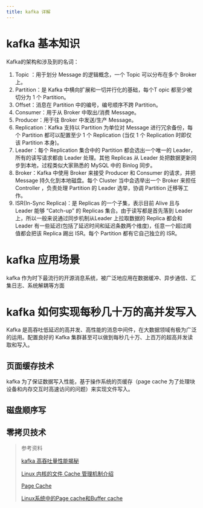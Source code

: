 ```yaml
---
title: kafka 详解
---
```


# kafka 基本知识

Kafka的架构和涉及到的名词：

1. Topic ：用于划分 Message 的逻辑概念，一个 Topic 可以分布在多个 Broker 上。
2. Partition：是 Kafka 中横向扩展和一切并行化的基础，每个T opic 都至少被切分为 1 个 Partition。
3. Offset：消息在 Partition 中的编号，编号顺序不跨 Partition。
4. Consumer：用于从 Broker 中取出/消费 Message。
5. Producer：用于往 Broker 中发送/生产 Message。
6. Replication：Kafka 支持以 Partition 为单位对 Message 进行冗余备份，每个 Partition 都可以配置至少 1 个 Replication (当仅 1 个 Replication 时即仅该 Partition 本身)。
7. Leader：每个 Replication 集合中的 Partition 都会选出一个唯一的 Leader，所有的读写请求都由 Leader 处理。其他 Replicas 从 Leader 处把数据更新同步到本地，过程类似大家熟悉的 MySQL 中的 Binlog 同步。
8. Broker：Kafka 中使用 Broker 来接受 Producer 和 Consumer 的请求，并把 Message 持久化到本地磁盘。每个 Cluster 当中会选举出一个 Broker 来担任 Controller ，负责处理 Partition 的 Leader 选举，协调 Partition 迁移等工作。
9. ISR(In-Sync Replica)：是 Replicas 的一个子集，表示目前 Alive 且与 Leader 能够 “Catch-up” 的 Replicas 集合。由于读写都是首先落到 Leader 上，所以一般来说通过同步机制从Leader 上拉取数据的 Replica 都会和 Leader 有一些延迟(包括了延迟时间和延迟条数两个维度)，任意一个超过阈值都会把该 Replica 踢出 ISR。每个 Partition 都有它自己独立的 ISR。

# kafka 应用场景

kafka 作为时下最流行的开源消息系统，被广泛地应用在数据缓冲、异步通信、汇集日志、系统解耦等方面

# kafka 如何实现每秒几十万的高并发写入

Kafka 是高吞吐低延迟的高并发、高性能的消息中间件，在大数据领域有极为广泛的运用。配置良好的 Kafka 集群甚至可以做到每秒几十万、上百万的超高并发读取和写入。

## 页面缓存技术

kafka 为了保证数据写入性能，基于操作系统的页缓存（page cache 为了处理块设备和内存交互时高速访问的问题）来实现文件写入。

## 磁盘顺序写



## 零拷贝技术


> 参考资料
>
>[kafka 高吞吐量性能揭秘](https://blog.csdn.net/stark_summer/article/details/50144591 )
>
>[Linux 内核的文件 Cache 管理机制介绍](https://www.ibm.com/developerworks/cn/linux/l-cache/index.html)
>
>[Page Cache](https://en.wikipedia.org/wiki/Page_cache)
>
>[Linux系统中的Page cache和Buffer cache](https://zhuanlan.zhihu.com/p/35277219)